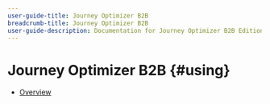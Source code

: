 ```yaml
---
user-guide-title: Journey Optimizer B2B
breadcrumb-title: Journey Optimizer B2B
user-guide-description: Documentation for Journey Optimizer B2B Edition
---
```


# Journey Optimizer B2B {#using}

+ [Overview](overview.md)
